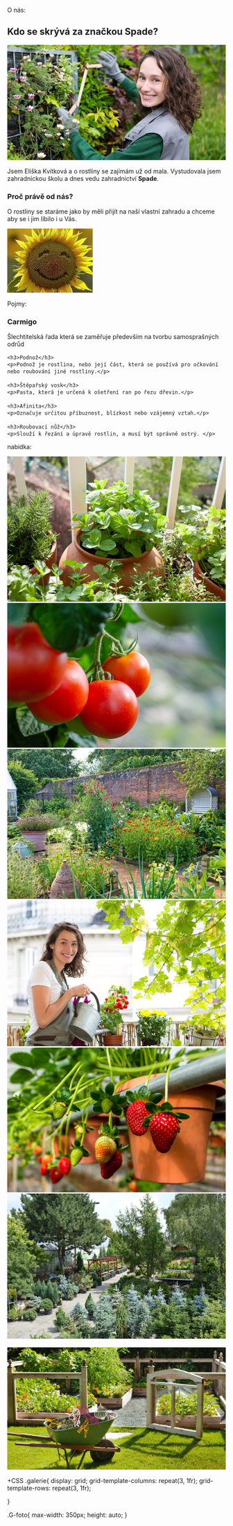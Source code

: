 O nás:

<section>

   <h1>Kdo se skrývá za značkou Spade?</h1>
   <div class="buble">
    <img src="images/O nas.jpg" alt="O nás" class="obrazek">
    <p>Jsem Eliška Kvítková a o rostliny se zajímám už od mala. Vystudovala jsem zahradnickou školu a dnes vedu zahradnictví <strong>Spade</strong>.</p>
  </div>

  <div class="buble">
    <div class="minibuble">
      <h3>Proč právě od nás?</h3>
      <p>O rostliny se staráme jako by měli přijít na naší vlastní zahradu a chceme aby se i jim líbilo i u Vás.</p>
    </div>
    <img src="images/happy.jpg" alt="happy" class="obrazek">
  </div>
</section>


Pojmy:

<section>
    <h3>Carmigo</h3>
    <p>Šlechtitelská řada která se zaměřuje především na tvorbu samosprašných odrůd</p>
    
    <h3>Podnož</h3>
    <p>Podnož je rostlina, nebo její část, která se používá pro očkování nebo roubování jiné rostliny.</p>
    
    <h3>Štěpařský vosk</h3>
    <p>Pasta, která je určená k ošetření ran po řezu dřevin.</p>

    <h3>Afinita</h3>
    <p>Označuje určitou příbuznost, blízkost nebo vzájemný vztah.</p>

    <h3>Roubovací nůž</h3>
    <p>Slouží k řezání a úpravě rostlin, a musí být správně ostrý. </p>
</section>

nabidka:

<section>

  <div class="galerie">
    <img src="images/B-bylinky.jpg" alt="" class="G-foto">
    <img src="images/B-rajce.jpg" alt="" class="G-foto">
    <img src="images/Zahrada2.jpg" alt="" class="G-foto">
    <img src="images/balkon-ona.jpg" alt="" class="G-foto">
    <img src="images/jahody.jpg" alt="" class="G-foto">
    <img src="images/zahrada.jpg" alt="" class="G-foto">
    <img src="images/B-salát.jpg" alt="" class="G-foto">
    <img src="images/zahrada3.jpg" alt="" class="G-foto">
  </div>
</section>

+CSS
.galerie{
  display: grid;
  grid-template-columns: repeat(3, 1fr);
  grid-template-rows: repeat(3, 1fr);

}


.G-foto{
  max-width: 350px;
  height: auto;
}